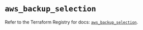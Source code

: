 # `aws_backup_selection`

Refer to the Terraform Registry for docs: [`aws_backup_selection`](https://registry.terraform.io/providers/hashicorp/aws/5.42.0/docs/resources/backup_selection).
